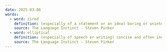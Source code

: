 ```yaml
---
date: 2025-03-06
words:
  - word: tired
    definition: (especially of a statement or an idea) boring or uninteresting because overfamiliar
    source: The Language Instinct - Steven Pinker
  - word: elliptical
    definition: (especially of speech or writing) concise and often indirect
    source: The Language Instinct - Steven Pinker
---
```


